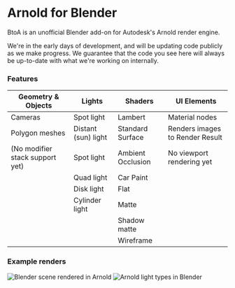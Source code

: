 # Arnold for Blender #

BtoA is an unofficial Blender add-on for Autodesk's Arnold render engine.

We're in the early days of development, and will be updating code publicly as we make progress. We guarantee that the code you see here will always be up-to-date with what we're working on internally.

### Features ###

| Geometry & Objects              | Lights                                       | Shaders            | UI Elements                     |
| ------------------------------- | --------------------| ------------------ | ------------------------------- |
| Cameras                         | Spot light          | Lambert            | Material nodes                  | 
| Polygon meshes                  | Distant (sun) light | Standard Surface   | Renders images to Render Result |
| (No modifier stack support yet) | Spot light          | Ambient Occlusion  | No viewport rendering yet       |
|                                 | Quad light          | Car Paint          |                                 |
|                                 | Disk light          | Flat               |                                 |
|                                 | Cylinder light      | Matte              |                                 |
|                                 |                     | Shadow matte       |                                 |
|                                 |                     | Wireframe          |                                 |

### Example renders ###
![Blender scene rendered in Arnold](https://bitbucket.org/luna-digital/btoa/raw/6531748064be792af98c537d1816d6841bf029e8/examples/lambert.png)
![Arnold light types in Blender](https://bitbucket.org/luna-digital/btoa/raw/8ca83472a8ac33bc0f9b8238c0c882b7e4828925/examples/arnold_light_types.jpg)
